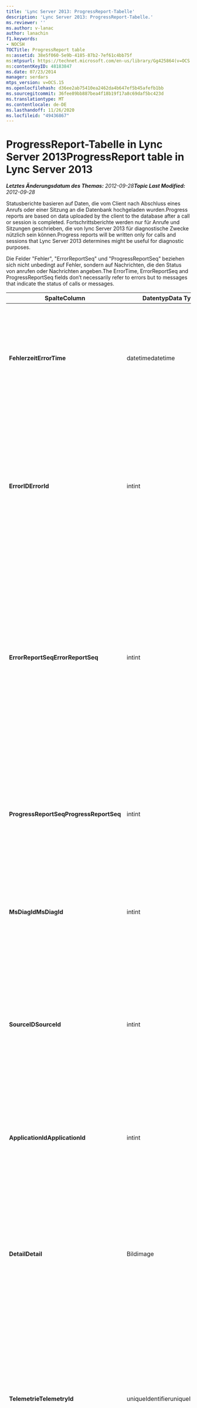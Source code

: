 ```yaml
---
title: 'Lync Server 2013: ProgressReport-Tabelle'
description: 'Lync Server 2013: ProgressReport-Tabelle.'
ms.reviewer: ''
ms.author: v-lanac
author: lanachin
f1.keywords:
- NOCSH
TOCTitle: ProgressReport table
ms:assetid: 38e5f060-5e9b-4185-87b2-7ef61c4bb75f
ms:mtpsurl: https://technet.microsoft.com/en-us/library/Gg425864(v=OCS.15)
ms:contentKeyID: 48183847
ms.date: 07/23/2014
manager: serdars
mtps_version: v=OCS.15
ms.openlocfilehash: d36ee2ab75410ea2462da4b647ef5b45afefb1bb
ms.sourcegitcommit: 36fee89bb887bea4f18b19f17a8c69daf5bc423d
ms.translationtype: MT
ms.contentlocale: de-DE
ms.lasthandoff: 11/26/2020
ms.locfileid: "49436867"
---
```

# <a name="progressreport-table-in-lync-server-2013"></a><span data-ttu-id="0e06c-103">ProgressReport-Tabelle in Lync Server 2013</span><span class="sxs-lookup"><span data-stu-id="0e06c-103">ProgressReport table in Lync Server 2013</span></span>

<div data-xmlns="http://www.w3.org/1999/xhtml">

<div class="topic" data-xmlns="http://www.w3.org/1999/xhtml" data-msxsl="urn:schemas-microsoft-com:xslt" data-cs="https://msdn.microsoft.com/">

<div data-asp="https://msdn2.microsoft.com/asp">



</div>

<div id="mainSection">

<div id="mainBody"><span data-ttu-id="0e06c-104">

<span> </span></span><span class="sxs-lookup"><span data-stu-id="0e06c-104">

<span> </span></span></span>

<span data-ttu-id="0e06c-105">_**Letztes Änderungsdatum des Themas:** 2012-09-28_</span><span class="sxs-lookup"><span data-stu-id="0e06c-105">_**Topic Last Modified:** 2012-09-28_</span></span>

<span data-ttu-id="0e06c-106">Statusberichte basieren auf Daten, die vom Client nach Abschluss eines Anrufs oder einer Sitzung an die Datenbank hochgeladen wurden.</span><span class="sxs-lookup"><span data-stu-id="0e06c-106">Progress reports are based on data uploaded by the client to the database after a call or session is completed.</span></span> <span data-ttu-id="0e06c-107">Fortschrittsberichte werden nur für Anrufe und Sitzungen geschrieben, die von lync Server 2013 für diagnostische Zwecke nützlich sein können.</span><span class="sxs-lookup"><span data-stu-id="0e06c-107">Progress reports will be written only for calls and sessions that Lync Server 2013 determines might be useful for diagnostic purposes.</span></span>

<span data-ttu-id="0e06c-108">Die Felder "Fehler", "ErrorReportSeq" und "ProgressReportSeq" beziehen sich nicht unbedingt auf Fehler, sondern auf Nachrichten, die den Status von anrufen oder Nachrichten angeben.</span><span class="sxs-lookup"><span data-stu-id="0e06c-108">The ErrorTime, ErrorReportSeq and ProgressReportSeq fields don’t necessarily refer to errors but to messages that indicate the status of calls or messages.</span></span>


<table>
<colgroup>
<col style="width: 25%" />
<col style="width: 25%" />
<col style="width: 25%" />
<col style="width: 25%" />
</colgroup>
<thead>
<tr class="header">
<th><span data-ttu-id="0e06c-109">Spalte</span><span class="sxs-lookup"><span data-stu-id="0e06c-109">Column</span></span></th>
<th><span data-ttu-id="0e06c-110">Datentyp</span><span class="sxs-lookup"><span data-stu-id="0e06c-110">Data Type</span></span></th>
<th><span data-ttu-id="0e06c-111">Schlüssel/Index</span><span class="sxs-lookup"><span data-stu-id="0e06c-111">Key/Index</span></span></th>
<th><span data-ttu-id="0e06c-112">Details</span><span class="sxs-lookup"><span data-stu-id="0e06c-112">Details</span></span></th>
</tr>
</thead>
<tbody>
<tr class="odd">
<td><p><span data-ttu-id="0e06c-113"><strong>Fehlerzeit</strong></span><span class="sxs-lookup"><span data-stu-id="0e06c-113"><strong>ErrorTime</strong></span></span></p></td>
<td><p><span data-ttu-id="0e06c-114">datetime</span><span class="sxs-lookup"><span data-stu-id="0e06c-114">datetime</span></span></p></td>
<td><p><span data-ttu-id="0e06c-115">Primär, fremd</span><span class="sxs-lookup"><span data-stu-id="0e06c-115">Primary, Foreign</span></span></p></td>
<td><p><span data-ttu-id="0e06c-116">Datum und Uhrzeit des Status Fehlerberichts, der diesen Statusbericht enthält.</span><span class="sxs-lookup"><span data-stu-id="0e06c-116">Date and time of the progress error report that contains this progress report.</span></span> <span data-ttu-id="0e06c-117">Weitere Informationen finden Sie <a href="lync-server-2013-errorreport-table.md">in der errorreport-Tabelle in lync Server 2013</a> .</span><span class="sxs-lookup"><span data-stu-id="0e06c-117">See the <a href="lync-server-2013-errorreport-table.md">ErrorReport table in Lync Server 2013</a> for more information.</span></span></p></td>
</tr>
<tr class="even">
<td><p><span data-ttu-id="0e06c-118"><strong>ErrorID</strong></span><span class="sxs-lookup"><span data-stu-id="0e06c-118"><strong>ErrorId</strong></span></span></p></td>
<td><p><span data-ttu-id="0e06c-119">int</span><span class="sxs-lookup"><span data-stu-id="0e06c-119">int</span></span></p></td>
<td><p><span data-ttu-id="0e06c-120">Primär, fremd</span><span class="sxs-lookup"><span data-stu-id="0e06c-120">Primary, Foreign</span></span></p></td>
<td><p><span data-ttu-id="0e06c-121">ID-Nummer, die in Verbindung mit Fehlerzeit verwendet wird, ProgressReportSeq, um einen Statusbericht eindeutig zu identifizieren.</span><span class="sxs-lookup"><span data-stu-id="0e06c-121">ID number used in conjunction with ErrorTime, ProgressReportSeq to uniquely identify a progress report.</span></span> <span data-ttu-id="0e06c-122">Weitere Informationen finden Sie <a href="lync-server-2013-errorreport-table.md">in der errorreport-Tabelle in lync Server 2013</a> .</span><span class="sxs-lookup"><span data-stu-id="0e06c-122">See the <a href="lync-server-2013-errorreport-table.md">ErrorReport table in Lync Server 2013</a> for more information.</span></span></p></td>
</tr>
<tr class="odd">
<td><p><span data-ttu-id="0e06c-123"><strong>ErrorReportSeq</strong></span><span class="sxs-lookup"><span data-stu-id="0e06c-123"><strong>ErrorReportSeq</strong></span></span></p></td>
<td><p><span data-ttu-id="0e06c-124">int</span><span class="sxs-lookup"><span data-stu-id="0e06c-124">int</span></span></p></td>
<td><p><span data-ttu-id="0e06c-125">Primär, fremd</span><span class="sxs-lookup"><span data-stu-id="0e06c-125">Primary, Foreign</span></span></p></td>
<td><p><span data-ttu-id="0e06c-126">Die ID-Nummer, die den Fehlerbericht identifiziert.</span><span class="sxs-lookup"><span data-stu-id="0e06c-126">ID number that identifies the error report.</span></span> <span data-ttu-id="0e06c-127">ErrorReporSeq wird in Verbindung mit Fehlerzeit verwendet, um einen Fehlerbericht eindeutig zu identifizieren.</span><span class="sxs-lookup"><span data-stu-id="0e06c-127">ErrorReporSeq is used in conjunction with ErrorTime to uniquely identify an error report.</span></span> <span data-ttu-id="0e06c-128">Weitere Informationen finden Sie <a href="lync-server-2013-errorreport-table.md">in der errorreport-Tabelle in lync Server 2013</a> .</span><span class="sxs-lookup"><span data-stu-id="0e06c-128">See the <a href="lync-server-2013-errorreport-table.md">ErrorReport table in Lync Server 2013</a> for more information</span></span></p>
<p><span data-ttu-id="0e06c-129">Dieses Feld wurde in Microsoft lync Server 2013 eingeführt.</span><span class="sxs-lookup"><span data-stu-id="0e06c-129">This field was introduced in Microsoft Lync Server 2013.</span></span></p></td>
</tr>
<tr class="even">
<td><p><span data-ttu-id="0e06c-130"><strong>ProgressReportSeq</strong></span><span class="sxs-lookup"><span data-stu-id="0e06c-130"><strong>ProgressReportSeq</strong></span></span></p></td>
<td><p><span data-ttu-id="0e06c-131">int</span><span class="sxs-lookup"><span data-stu-id="0e06c-131">int</span></span></p></td>
<td><p><span data-ttu-id="0e06c-132">Primary</span><span class="sxs-lookup"><span data-stu-id="0e06c-132">Primary</span></span></p></td>
<td><p><span data-ttu-id="0e06c-133">Die ID-Nummer zur Identifizierung des Statusberichts.</span><span class="sxs-lookup"><span data-stu-id="0e06c-133">ID number to identify the progress report.</span></span> <span data-ttu-id="0e06c-134">Wird in Verbindung mit Fehlerzeit und ErrorReportSeq verwendet, um einen Statusbericht eindeutig zu identifizieren.</span><span class="sxs-lookup"><span data-stu-id="0e06c-134">Used in conjunction with ErrorTime and ErrorReportSeq to uniquely identify a progress report.</span></span></p></td>
</tr>
<tr class="odd">
<td><p><span data-ttu-id="0e06c-135"><strong>MsDiagId</strong></span><span class="sxs-lookup"><span data-stu-id="0e06c-135"><strong>MsDiagId</strong></span></span></p></td>
<td><p><span data-ttu-id="0e06c-136">int</span><span class="sxs-lookup"><span data-stu-id="0e06c-136">int</span></span></p></td>
<td></td>
<td><p><span data-ttu-id="0e06c-137">Diagnose-ID des Statusberichts</span><span class="sxs-lookup"><span data-stu-id="0e06c-137">Diagnostic ID of the progress report.</span></span></p>
<p><span data-ttu-id="0e06c-138">Dieses Feld wurde in Microsoft lync Server 2013 eingeführt.</span><span class="sxs-lookup"><span data-stu-id="0e06c-138">This field was introduced in Microsoft Lync Server 2013.</span></span></p></td>
</tr>
<tr class="even">
<td><p><span data-ttu-id="0e06c-139"><strong>SourceID</strong></span><span class="sxs-lookup"><span data-stu-id="0e06c-139"><strong>SourceId</strong></span></span></p></td>
<td><p><span data-ttu-id="0e06c-140">int</span><span class="sxs-lookup"><span data-stu-id="0e06c-140">int</span></span></p></td>
<td><p><span data-ttu-id="0e06c-141">Fremd</span><span class="sxs-lookup"><span data-stu-id="0e06c-141">Foreign</span></span></p></td>
<td><p><span data-ttu-id="0e06c-142">Der Server, der den Fehlerbericht gesendet hat (wenn der Bericht von einer Serverkomponente gesendet wurde).</span><span class="sxs-lookup"><span data-stu-id="0e06c-142">Server that sent the error report (if the report was sent from a server component).</span></span> <span data-ttu-id="0e06c-143">Weitere Informationen finden Sie <a href="lync-server-2013-servers-table.md">in der Tabelle Server in lync Server 2013</a> . Dieses Feld wurde in Microsoft lync Server 2013 eingeführt.</span><span class="sxs-lookup"><span data-stu-id="0e06c-143">See the <a href="lync-server-2013-servers-table.md">Servers table in Lync Server 2013</a> for more information.This field was introduced in Microsoft Lync Server 2013.</span></span></p></td>
</tr>
<tr class="odd">
<td><p><span data-ttu-id="0e06c-144"><strong>ApplicationId</strong></span><span class="sxs-lookup"><span data-stu-id="0e06c-144"><strong>ApplicationId</strong></span></span></p></td>
<td><p><span data-ttu-id="0e06c-145">int</span><span class="sxs-lookup"><span data-stu-id="0e06c-145">int</span></span></p></td>
<td></td>
<td><p><span data-ttu-id="0e06c-146">Der lync-Server Prozess, zu dem der Bericht gehört.</span><span class="sxs-lookup"><span data-stu-id="0e06c-146">The Lync Server process that the report is about.</span></span> <span data-ttu-id="0e06c-147">Weitere Informationen finden Sie in der Anwendungstabelle.</span><span class="sxs-lookup"><span data-stu-id="0e06c-147">See the Application Table for more information.</span></span></p></td>
</tr>
<tr class="even">
<td><p><span data-ttu-id="0e06c-148"><strong>Detail</strong></span><span class="sxs-lookup"><span data-stu-id="0e06c-148"><strong>Detail</strong></span></span></p></td>
<td><p><span data-ttu-id="0e06c-149">Bild</span><span class="sxs-lookup"><span data-stu-id="0e06c-149">image</span></span></p></td>
<td></td>
<td><p><span data-ttu-id="0e06c-150">Details des Statusberichts, die im Binärformat gespeichert werden, um Platz zu sparen. Diese Daten können mit dieser Syntax in das Text Format konvertiert werden:</span><span class="sxs-lookup"><span data-stu-id="0e06c-150">Progress report details, stored in binary format to save space.This data can be converted to text format using this syntax:</span></span></p>
<p><span data-ttu-id="0e06c-151">Umwandlung (Umwandlung (Detail als varbinary (max)) als varchar (max))</span><span class="sxs-lookup"><span data-stu-id="0e06c-151">cast(cast(Detail as varbinary(max)) as varchar(max))</span></span></p></td>
</tr>
<tr class="odd">
<td><p><span data-ttu-id="0e06c-152"><strong>Telemetrie</strong></span><span class="sxs-lookup"><span data-stu-id="0e06c-152"><strong>TelemetryId</strong></span></span></p></td>
<td><p><span data-ttu-id="0e06c-153">uniqueIdentifier</span><span class="sxs-lookup"><span data-stu-id="0e06c-153">uniqueIdentifier</span></span></p></td>
<td></td>
<td><p><span data-ttu-id="0e06c-154">Eindeutiger Bezeichner, der die Verknüpfungszeit Informationen für die verschiedenen an einer Konferenz beteiligten Komponenten korreliert.</span><span class="sxs-lookup"><span data-stu-id="0e06c-154">Unique identifier that correlates join time information for the different components involved in a conference.</span></span></p>
<p><span data-ttu-id="0e06c-155">Dieses Feld wurde in Microsoft lync Server 2013 eingeführt.</span><span class="sxs-lookup"><span data-stu-id="0e06c-155">This field was introduced in Microsoft Lync Server 2013.</span></span></p></td>
</tr>
<tr class="even">
<td><p><span data-ttu-id="0e06c-156"><strong>SessionSetupTime</strong></span><span class="sxs-lookup"><span data-stu-id="0e06c-156"><strong>SessionSetupTime</strong></span></span></p></td>
<td><p><span data-ttu-id="0e06c-157">int</span><span class="sxs-lookup"><span data-stu-id="0e06c-157">int</span></span></p></td>
<td></td>
<td><p><span data-ttu-id="0e06c-158">Zeit (in Millisekunden) für eine bestimmte Komponente, um an einer Konferenz teilzunehmen.</span><span class="sxs-lookup"><span data-stu-id="0e06c-158">Time (in milliseconds) for a specific component to join a conference.</span></span></p>
<p><span data-ttu-id="0e06c-159">Dieses Feld wurde in Microsoft lync Server 2013 eingeführt.</span><span class="sxs-lookup"><span data-stu-id="0e06c-159">This field was introduced in Microsoft Lync Server 2013.</span></span></p></td>
</tr>
</tbody>
</table><span data-ttu-id="0e06c-160">


</div>

<span> </span>

</div>

</div>

</span><span class="sxs-lookup"><span data-stu-id="0e06c-160">


</div>

<span> </span>

</div>

</div>

</span></span></div>

